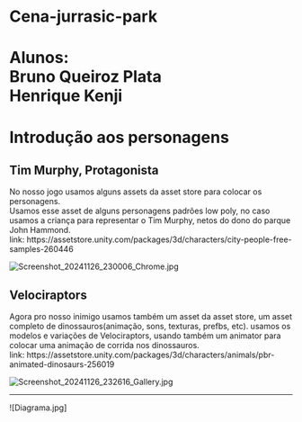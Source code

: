 # Cena-jurrasic-park
<h1>Alunos: <br> Bruno Queiroz Plata <br> Henrique Kenji</h1>

<h1>Introdução aos personagens</h1>

<h2>Tim Murphy, Protagonista</h2>

<p>
No nosso jogo usamos alguns assets da asset store para colocar os personagens.
<br>
Usamos esse asset de alguns personagens padrões low poly, no caso usamos a criança para representar o Tim Murphy, netos do dono do parque John Hammond.
<br>
link: https://assetstore.unity.com/packages/3d/characters/city-people-free-samples-260446
</p>

![Screenshot_20241126_230006_Chrome.jpg](https://github.com/user-attachments/assets/853bfdaa-4285-430d-a0fb-4c897e29245d)

<h2>Velociraptors</h2>
<p>
Agora pro nosso inimigo usamos também um asset da asset store, um asset completo de dinossauros(animação, sons, texturas, prefbs, etc). usamos os modelos e variações de Velociraptors, usando também um animator para colocar uma animação de corrida nos dinossauros.
<br>
link: https://assetstore.unity.com/packages/3d/characters/animals/pbr-animated-dinosaurs-256019
</p>

![Screenshot_20241126_232616_Gallery.jpg](https://github.com/user-attachments/assets/6262b1d1-3a68-4ebd-b765-e3b98796275a)

<hr>

![Diagrama.jpg]